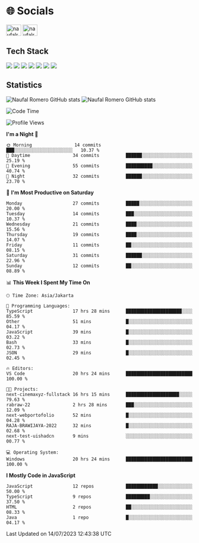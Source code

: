 <h1 align="">🌐 Socials</h1>
<p align="left">
<a href="https://linkedin.com/in/naufal-romero-putra-pratama-9ab816177/" target="blank"><img align="center" src="https://raw.githubusercontent.com/rahuldkjain/github-profile-readme-generator/master/src/images/icons/Social/linked-in-alt.svg" alt="naufalromero" height="30" width="40" /></a>
<a href="https://instagram.com/naufalromero" target="blank"><img align="center" src="https://raw.githubusercontent.com/rahuldkjain/github-profile-readme-generator/master/src/images/icons/Social/instagram.svg" alt="naufalromero" height="30" width="40" /></a>
</p>


<h2 align="">Tech Stack</h2>
<div align="">
  <img src="https://img.shields.io/badge/next.js-000000?style=for-the-badge&logo=nextdotjs&logoColor=white"/>
 <img src="https://img.shields.io/badge/typescript-%23007ACC.svg?style=for-the-badge&logo=typescript&logoColor=white"/>
 <img src="https://img.shields.io/badge/react-%2320232a.svg?style=for-the-badge&logo=react&logoColor=%2361DAFB"/>
 <img src="https://img.shields.io/badge/tailwindcss-%2338B2AC.svg?style=for-the-badge&logo=tailwind-css&logoColor=white"/>
 <img src="https://img.shields.io/badge/Prisma-3982CE?style=for-the-badge&logo=Prisma&logoColor=white"/>
 <img src="https://img.shields.io/badge/javascript-%23323330.svg?style=for-the-badge&logo=javascript&logoColor=%23F7DF1E"/>
 <img src="https://img.shields.io/badge/java-%23ED8B00.svg?style=for-the-badge&logo=openjdk&logoColor=white"/>
</div>


<h2 align="">Statistics</h2>
<div align="">
<img src="https://github-readme-stats-xi-nine-74.vercel.app/api?username=romves&show_icons=true&theme=tokyonight&include_all_commits=true&count_private=true" alt="Naufal Romero GitHub stats"/>
<img src="https://github-readme-stats-xi-nine-74.vercel.app/api/top-langs/?username=romves&theme=tokyonight&hide_border=false&include_all_commits=true&count_private=true&layout=compact" alt="Naufal Romero GitHub stats"/>
</div>

<!--START_SECTION:waka-->
![Code Time](http://img.shields.io/badge/Code%20Time-169%20hrs%2045%20mins-blue)

![Profile Views](http://img.shields.io/badge/Profile%20Views-27-blue)

**I'm a Night 🦉** 

```text
🌞 Morning                14 commits          ███░░░░░░░░░░░░░░░░░░░░░░   10.37 % 
🌆 Daytime                34 commits          ██████░░░░░░░░░░░░░░░░░░░   25.19 % 
🌃 Evening                55 commits          ██████████░░░░░░░░░░░░░░░   40.74 % 
🌙 Night                  32 commits          ██████░░░░░░░░░░░░░░░░░░░   23.70 % 
```
📅 **I'm Most Productive on Saturday** 

```text
Monday                   27 commits          █████░░░░░░░░░░░░░░░░░░░░   20.00 % 
Tuesday                  14 commits          ███░░░░░░░░░░░░░░░░░░░░░░   10.37 % 
Wednesday                21 commits          ████░░░░░░░░░░░░░░░░░░░░░   15.56 % 
Thursday                 19 commits          ████░░░░░░░░░░░░░░░░░░░░░   14.07 % 
Friday                   11 commits          ██░░░░░░░░░░░░░░░░░░░░░░░   08.15 % 
Saturday                 31 commits          ██████░░░░░░░░░░░░░░░░░░░   22.96 % 
Sunday                   12 commits          ██░░░░░░░░░░░░░░░░░░░░░░░   08.89 % 
```


📊 **This Week I Spent My Time On** 

```text
🕑︎ Time Zone: Asia/Jakarta

💬 Programming Languages: 
TypeScript               17 hrs 28 mins      █████████████████████░░░░   85.59 % 
Other                    51 mins             █░░░░░░░░░░░░░░░░░░░░░░░░   04.17 % 
JavaScript               39 mins             █░░░░░░░░░░░░░░░░░░░░░░░░   03.22 % 
Bash                     33 mins             █░░░░░░░░░░░░░░░░░░░░░░░░   02.73 % 
JSON                     29 mins             █░░░░░░░░░░░░░░░░░░░░░░░░   02.45 % 

🔥 Editors: 
VS Code                  20 hrs 24 mins      █████████████████████████   100.00 % 

🐱‍💻 Projects: 
next-cinemaxyz-fullstack 16 hrs 15 mins      ████████████████████░░░░░   79.63 % 
rabraw-22                2 hrs 28 mins       ███░░░░░░░░░░░░░░░░░░░░░░   12.09 % 
next-webportofolio       52 mins             █░░░░░░░░░░░░░░░░░░░░░░░░   04.28 % 
RAJA-BRAWIJAYA-2022      32 mins             █░░░░░░░░░░░░░░░░░░░░░░░░   02.68 % 
next-test-uishadcn       9 mins              ░░░░░░░░░░░░░░░░░░░░░░░░░   00.77 % 

💻 Operating System: 
Windows                  20 hrs 24 mins      █████████████████████████   100.00 % 
```

**I Mostly Code in JavaScript** 

```text
JavaScript               12 repos            ████████████░░░░░░░░░░░░░   50.00 % 
TypeScript               9 repos             █████████░░░░░░░░░░░░░░░░   37.50 % 
HTML                     2 repos             ██░░░░░░░░░░░░░░░░░░░░░░░   08.33 % 
Java                     1 repo              █░░░░░░░░░░░░░░░░░░░░░░░░   04.17 % 
```




 Last Updated on 14/07/2023 12:43:38 UTC
<!--END_SECTION:waka-->
